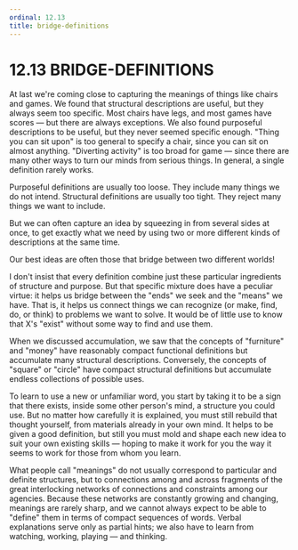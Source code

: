 ```yaml
---
ordinal: 12.13
title: bridge-definitions
---
```


# 12.13 BRIDGE-DEFINITIONS

At last we're coming close to capturing the meanings of things like chairs and games. We found that structural descriptions are useful, but they always seem too specific. Most chairs have legs, and most games have scores &mdash; but there are always exceptions. We also found purposeful descriptions to be useful, but they never seemed specific enough. "Thing you can sit upon" is too general to specify a chair, since you can sit on almost anything. "Diverting activity" is too broad for game &mdash; since there are many other ways to turn our minds from serious things. In general, a single definition rarely works.

Purposeful definitions are usually too loose. They include many things we do not intend. Structural definitions are usually too tight. They reject many things we want to include.

But we can often capture an idea by squeezing in from several sides at once, to get exactly what we need by using two or more different kinds of descriptions at the same time.

Our best ideas are often those that bridge between two different worlds!

I don't insist that every definition combine just these particular ingredients of structure and purpose. But that specific mixture does have a peculiar virtue: it helps us bridge between the "ends" we seek and the "means" we have. That is, it helps us connect things we can recognize (or make, find, do, or think) to problems we want to solve. It would be of little use to know that X's "exist" without some way to find and use them.

When we discussed accumulation, we saw that the concepts of "furniture" and "money" have reasonably compact functional definitions but accumulate many structural descriptions. Conversely, the concepts of "square" or "circle" have compact structural definitions but accumulate endless collections of possible uses.

To learn to use a new or unfamiliar word, you start by taking it to be a sign that there exists, inside some other person's mind, a structure you could use. But no matter how carefully it is explained, you must still rebuild that thought yourself, from materials already in your own mind. It helps to be given a good definition, but still you must mold and shape each new idea to suit your own existing skills &mdash; hoping to make it work for you the way it seems to work for those from whom you learn.

What people call "meanings" do not usually correspond to particular and definite structures, but to connections among and across fragments of the great interlocking networks of connections and constraints among our agencies. Because these networks are constantly growing and changing, meanings are rarely sharp, and we cannot always expect to be able to "define" them in terms of compact sequences of words. Verbal explanations serve only as partial hints; we also have to learn from watching, working, playing &mdash; and thinking.
